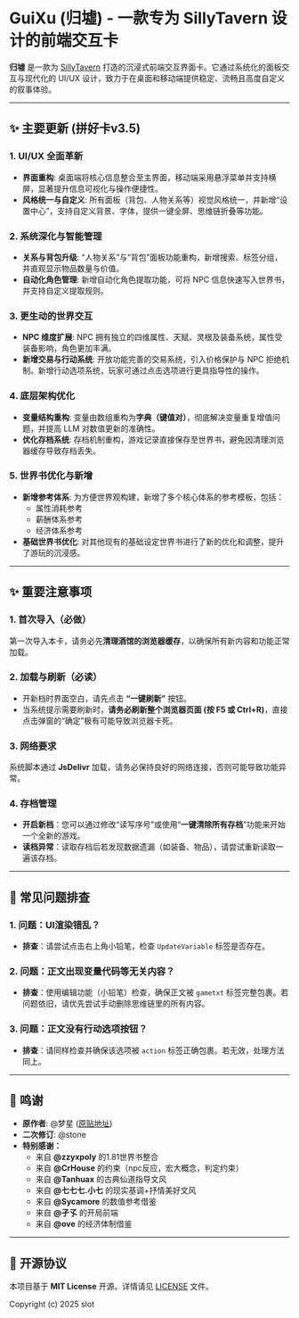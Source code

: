 # GuiXu (归墟) - 一款专为 SillyTavern 设计的前端交互卡

**归墟** 是一款为 [SillyTavern](https://github.com/SillyTavern/SillyTavern) 打造的沉浸式前端交互界面卡。它通过系统化的面板交互与现代化的 UI/UX 设计，致力于在桌面和移动端提供稳定、流畅且高度自定义的叙事体验。

---

## ✨ 主要更新 (拼好卡v3.5)

### 1. **UI/UX 全面革新**
- **界面重构**: 桌面端将核心信息整合至主界面，移动端采用悬浮菜单并支持横屏，显著提升信息可视化与操作便捷性。
- **风格统一与自定义**: 所有面板（背包、人物关系等）视觉风格统一，并新增“设置中心”，支持自定义背景、字体，提供一键全屏、思维链折叠等功能。

### 2. **系统深化与智能管理**
- **关系与背包升级**: “人物关系”与“背包”面板功能重构，新增搜索、标签分组，并直观显示物品数量与价值。
- **自动化角色管理**: 新增自动化角色提取功能，可将 NPC 信息快速写入世界书，并支持自定义提取规则。

### 3. **更生动的世界交互**
- **NPC 维度扩展**: NPC 拥有独立的四维属性、天赋、灵根及装备系统，属性受装备影响，角色更加丰满。
- **新增交易与行动系统**: 开放功能完善的交易系统，引入价格保护与 NPC 拒绝机制。新增行动选项系统，玩家可通过点击选项进行更具指导性的操作。

### 4. **底层架构优化**
- **变量结构重构**: 变量由数组重构为**字典（键值对）**，彻底解决变量重复增值问题，并提高 LLM 对数值更新的准确性。
- **优化存档系统**: 存档机制重构，游戏记录直接保存至世界书，避免因清理浏览器缓存导致存档丢失。

### 5. **世界书优化与新增**
- **新增参考体系**: 为方便世界观构建，新增了多个核心体系的参考模板，包括：
    - 属性消耗参考
    - 薪酬体系参考
    - 经济体系参考
- **基础世界书优化**: 对其他现有的基础设定世界书进行了新的优化和调整，提升了游玩的沉浸感。

---

## ✨ 重要注意事项

### 1. **首次导入（必做）**
第一次导入本卡，请务必先**清理酒馆的浏览器缓存**，以确保所有新内容和功能正常加载。

### 2. **加载与刷新（必读）**
- 开新档时界面空白，请先点击 **“一键刷新”** 按钮。
- 当系统提示需要刷新时，**请务必刷新整个浏览器页面 (按 F5 或 Ctrl+R)**，直接点击弹窗的“确定”极有可能导致浏览器卡死。

### 3. **网络要求**
系统脚本通过 **JsDelivr** 加载，请务必保持良好的网络连接，否则可能导致功能异常。

### 4. **存档管理**
- **开启新档**：您可以通过修改“读写序号”或使用“**一键清除所有存档**”功能来开始一个全新的游戏。
- **读档异常**：读取存档后若发现数据遗漏（如装备、物品），请尝试重新读取一遍该存档。

---

## 🔧 常见问题排查

### 1. **问题：UI渲染错乱？**
- **排查**：请尝试点击右上角小铅笔，检查 `UpdateVariable` 标签是否存在。

### 2. **问题：正文出现变量代码等无关内容？**
- **排查**：使用编辑功能（小铅笔）检查，确保正文被 `gametxt` 标签完整包裹。若问题依旧，请优先尝试手动删除思维链里的所有内容。

### 3. **问题：正文没有行动选项按钮？**
- **排查**：请同样检查并确保该选项被 `action` 标签正确包裹。若无效，处理方法同上。

---

## 🙏 鸣谢

- **原作者**: @梦星 ([原贴地址](https://discord.com/channels/1134557553011998840/1395002325751300227))
- **二次修订**: @stone
- **特别感谢：**
    * 来自 **@zzyxpoly** 的1.81世界书整合
    * 来自 **@CrHouse** 的约束（npc反应，宏大概念，判定约束）
    * 来自 **@Tanhuax** 的古典仙道指导文风
    * 来自 **@七七七.小七** 的现实基调+抒情美好文风
    * 来自 **@Sycamore** 的数值参考借鉴
    * 来自 **@孑孓** 的开局前端
    * 来自 **@ove** 的经济体制借鉴
---

## 📜 开源协议

本项目基于 **MIT License** 开源。详情请见 [LICENSE](./LICENSE) 文件。

Copyright (c) 2025 slot
